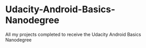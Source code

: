 # Udacity-Android-Basics-Nanodegree
All my projects completed to receive the Udacity Android Basics Nanodegree
